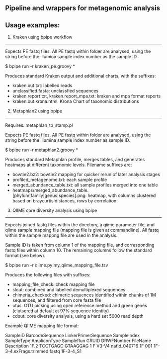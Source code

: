 Pipeline and wrappers for metagenomic analysis
--------------

Usage examples:
--------------

1. Kraken using bpipe workflow
--------------
Expects PE fastq files. All PE fastq within folder are analysed, using the string before the illumina sample index number as the sample ID.

  $ bpipe run -r kraken_pe.groovy *
  
Produces standard Kraken output and additional charts, with the suffixes:
 
- kraken.out.txt: labelled reads
- unclassified.fasta: unclassfied sequences
- kraken.report.txt, kraken.report_mpa.txt: kraken and mpa format reports
- kraken.out.krona.html: Krona Chart of taxonomic distributions

2. Metaphlan2 using bpipe
--------------

Requires: metaphlan_to_stamp.pl

Expects PE fastq files. All PE fastq within folder are analysed, using the string before the illumina sample index number as sample ID.

  $ bpipe run -r metaphlan2.groovy *

Produces standard Metaphlan profile, merges tables, and generates heatmaps at different taxonomic levels. Filename suffixes are:

- bowtie2.bz2: bowtie2 mapping for quicker rerun of later analysis stages
- profiled_metagenome.txt: each sample profile
- merged_abundance_table.txt: all sample profiles merged into one table
- heatmaps/merged_abundance_table.[phylum|family|genus|species].png: heatmap, with columns clustered based on braycurtis distances, rows by correlation.

3. QIIME core diversity analysis using bpipe
--------------
  
Expects joined fastq files within the directory, a qiime parameter file, and qiime sample mapping file (mapping file is given at commandline). All fastq within the sample mappng file are used in the analysis. 

Sample ID is taken from column 1 of the mapping file, and corresponding fastq files within column 10. The remaining columns follow the standard format (see below).

  $ bpipe run -r qiime.py my_qiime_mapping_file.tsv
  
Produces the following files with suffixes:

 - mapping_file_check: check mapping file
 - slout: combined and labelled demultiplexed sequences
 - chimeria_checked: chimeric sequences identified within chunks of 1M sequences, and filtered from core fasta file
 - otus: OTU picking using open reference method and green genes (clutsered at default at 97% sequence identity)
 - cdout: core diversity analysis, using a hard set 5000 read depth
 
 
Example QIIME mapping file format:

SampleID	BarcodeSequence	LinkerPrimerSequence	SampleIndex	SampleType	AmpliconType	SampleRun	GRUID	DRWFNumber	FileName	Description
1F.2	TCCTGAGC	GTAAGGAG	1	F	V3-V4	nafld_040716	1F	001	1F-3-4.exFrags.trimmed.fastq	1F-3-4_S1


